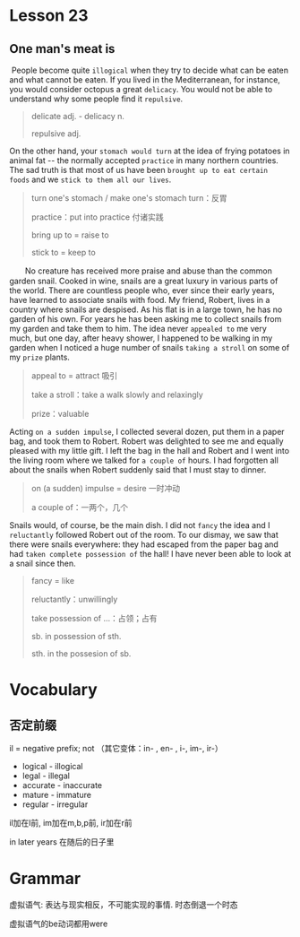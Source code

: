 # Lesson 23 

## One man's meat is

​	People become quite `illogical` when they try to decide what can be eaten and what cannot be eaten. If you lived in the Mediterranean, for instance, you would consider octopus a great `delicacy`. You would not be able to understand why some people find it `repulsive`. 

> delicate adj. - delicacy n.
>
> repulsive adj.

On the other hand, your `stomach would turn` at the idea of frying potatoes in animal fat -- the normally accepted `practice` in many northern countries. The sad truth is that most of us have been `brought up to eat certain foods` and we `stick to them all our lives`.

> turn one's stomach / make one's stomach turn：反胃
>
> practice：put into practice 付诸实践
>
> bring up to = raise to
>
> stick to = keep to

　　No creature has received more praise and abuse than the common garden snail. Cooked in wine, snails are a great luxury in various parts of the world. There are countless people who, ever since their early years, have learned to associate snails with food. My friend, Robert, lives in a country where snails are despised. As his flat is in a large town, he has no garden of his own. For years he has been asking me to collect snails from my garden and take them to him. The idea never `appealed to` me very much, but one day, after heavy shower, I happened to be walking in my garden when I noticed a huge number of snails `taking a stroll` on some of my `prize` plants. 

> appeal to = attract 吸引
>
> take a stroll：take a walk slowly and relaxingly
>
> prize：valuable

Acting `on a sudden impulse`, I collected several dozen, put them in a paper bag, and took them to Robert. Robert was delighted to see me and equally pleased with my little gift. I left the bag in the hall and Robert and I went into the living room where we talked for `a couple of` hours. I had forgotten all about the snails when Robert suddenly said that I must stay to dinner. 

> on (a sudden) impulse = desire 一时冲动
>
> a couple of：一两个，几个

Snails would, of course, be the main dish. I did not `fancy` the idea and I `reluctantly` followed Robert out of the room. To our dismay, we saw that there were snails everywhere: they had escaped from the paper bag and had `taken complete possession of` the hall! I have never been able to look at a snail since then.

> fancy = like
>
> reluctantly：unwillingly 
>
> take possession of ...：占领；占有
>
> sb. in possession of sth.
>
> sth. in the possesion of sb.

# Vocabulary

## 否定前缀

il = negative prefix; not （其它变体：in- , en- , i-, im-, ir-）

- logical - illogical
- legal - illegal
- accurate - inaccurate
- mature - immature
- regular - irregular

il加在l前, im加在m,b,p前, ir加在r前



in later years 在随后的日子里

# Grammar

虚拟语气: 表达与现实相反，不可能实现的事情. 时态倒退一个时态

虚拟语气的be动词都用were